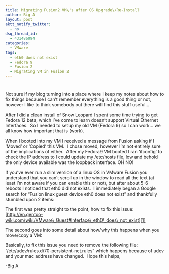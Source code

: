 ```yaml
---
title: Migrating Fusion2 VM\'s after OS Upgrade\/Re-Install
author: Big A
layout: post
aktt_notify_twitter:
  - no
dsq_thread_id:
  - 431486094
categories:
  - VMware
tags:
  - eth0 does not exist
  - Fedora 9
  - Fusion 2
  - Migrating VM in Fusion 2
---
```

# 

Not sure if my blog turning into a place where I keep my notes about how to fix things because I can’t remember everything is a good thing or not, however I like to think somebody out there will find this stuff useful…

After I did a clean install of Snow Leopard I spent some time trying to get Fedora 12 beta, which I’ve come to learn doesn’t support Virtual Ethernet Interfaces.  So I needed to setup my old VM (Fedora 9) so I can work… we all know how important that is (work).

When I booted into my VM I received a message from Fusion asking if I ‘Moved’ or ‘Copied’ this VM.  I chose moved, however I’m not entirely sure of the implications of either.  After my Fedora9 VM booted I ran ‘ifconfig’ to check the IP address to I could update my /etc/hosts file, low and behold the only device available was the loopback interface. OH NO!

If you’ve ever run a slim version of a linux OS in VMware Fusion you understand that you can’t scroll up in the window to read all the text (at least I’m not aware if you can enable this or not), but after about 5-6 reboots I noticed that eth0 did not exists.  I immediately began a Google search for “Fusion linux guest device eth0 does not exist” and thankfully stumbled upon 2 items:

The first was pretty straight to the point, how to fix this issue: [http://en.gentoo-wiki.com/wiki/VMware\_Guest#Interface\_eth0\_does\_not_exist][1]

 [1]: http://en.gentoo-wiki.com/wiki/VMware_Guest#Interface_eth0_does_not_exist

The second goes into some detail about how/why this happens when you move/copy a VM: 

Basically, to fix this issue you need to remove the following file: “/etc/udev/rules.d/70-persistent-net.rules” which happens because of udev and your mac address have changed.  Hope this helps,

-Big A